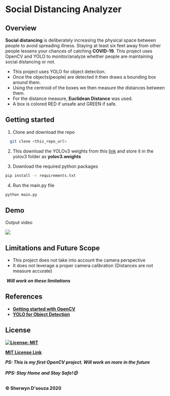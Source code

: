 # Social Distancing Analyzer

## Overview

<b>Social distancing</b> is deliberately increasing the physical space between people to avoid spreading illness. Staying at least six feet away from other people lessens your chances of catching <b>COVID-19</b>. This project uses OpenCV and YOLO to monitor/analyze whether people are maintaining social distancing or not.

<ul>
  <li>This project uses YOLO for object detection.</li>
  <li>Once the objects(people) are detected it then draws a bounding box around them.</li>
  <li>Using the centroid of the boxes we then measure the distances between them.</li>
  <li>For the distance measure, <b>Euclidean Distance</b> was used.</li>
  <li>A box is colored RED if unsafe and GREEN if safe.</li>
</ul>

## Getting started

1. Clone and download the repo
```bash
  git clone <this_repo_url>
```

2. This download the YOLOv3 weights from this <a href="https://pjreddie.com/media/files/yolov3.weights">link</a> and store it in the yolov3 folder as <b>yolov3.weights</b>

3. Download the required python packages
```bash
pip install -r requirements.txt
```

4. Run the main.py file
```bash
python main.py
```

## Demo

Output video

![](output/output.gif)

## Limitations and Future Scope

<ul>
  <li>This project does not take into account the camera perspective</li>
  <li>It does not leverage a proper camera calibration (Distances are not measure accurate)</li>
</ul>

&nbsp;<b><i>Will work on these limitations</i><b>

## References

<ul>
  <li><a href="https://www.pyimagesearch.com/start-here/">Getting started with OpenCV</a></li>
  <li><a href="https://pjreddie.com/darknet/yolo/">YOLO for Object Detection</a></li>
</ul>

## License

[![License: MIT](https://img.shields.io/badge/License-MIT-yellow.svg)](https://opensource.org/licenses/MIT)

[MIT License Link](https://github.com/sherwyn11/Social-Distancing-Analyzer/blob/master/LICENSE)


<b><i>PS: This is my first OpenCV project. Will work on more in the future</i><b><br></br>
<b><i>PPS: Stay Home and Stay Safe!😊 </i><b>

<br>
&copy; Sherwyn D'souza 2020
